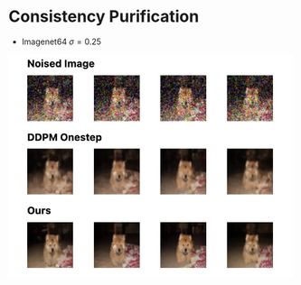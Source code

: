 # Consistency Purification


- Imagenet64     $\sigma=0.25$
<div><img src="44851722841652_.pic.jpg" alt="Image 1"></div>




